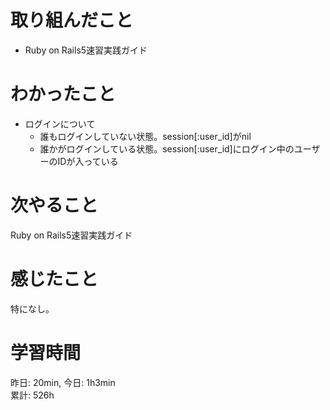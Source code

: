 # 取り組んだこと       
- Ruby on Rails5速習実践ガイド
# わかったこと 
- ログインについて  
    - 誰もログインしていない状態。session[:user_id]がnil  
    - 誰かがログインしている状態。session[:user_id]にログイン中のユーザーのIDが入っている  
# 次やること  
Ruby on Rails5速習実践ガイド  
# 感じたこと
特になし。  
# 学習時間  
昨日: 20min, 今日: 1h3min      
累計: 526h    

